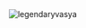 <p>&nbsp;<img align="center" src="https://github-readme-stats.vercel.app/api?username=legendaryvasya&show_icons=true&locale=en" alt="legendaryvasya" /></p>
